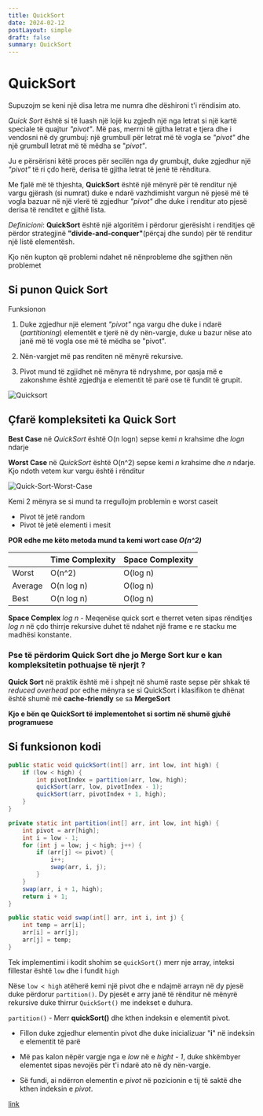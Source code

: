 ```yaml
---
title: QuickSort
date: 2024-02-12
postLayout: simple
draft: false
summary: QuickSort
---
```


# QuickSort

Supuzojm se keni një disa letra me numra dhe dëshironi t'i rëndisim ato.

_Quick Sort_ është si të luash një lojë ku zgjedh një nga letrat si një kartë speciale të quajtur _"pivot"_. Më pas, merrni të gjitha letrat e tjera dhe i vendosni në dy grumbuj:
një grumbull për letrat më të vogla se _"pivot"_ dhe një grumbull letrat më të mëdha se "_pivot"_.

Ju e përsërisni këtë proces për secilën nga dy grumbujt, duke zgjedhur një _"pivot"_ të ri çdo herë, derisa të gjitha letrat të jenë të rënditura.

Me fjalë më të thjeshta, **QuickSort** është një mënyrë për të renditur një vargu gjërash (si numrat) duke e ndarë vazhdimisht vargun në pjesë më të vogla bazuar në një vlerë të zgjedhur _"pivot"_ dhe duke i renditur ato pjesë derisa të renditet e gjithë lista.

_Definicioni_: **QuickSort** është një algoritëm i përdorur gjerësisht i renditjes që përdor strategjinë **"divide-and-conquer"**(përçaj dhe sundo) për të renditur një listë elementësh.

Kjo nën kupton që problemi ndahet në nënprobleme dhe sgjithen nën problemet

## Si punon Quick Sort

Funksionon

1. Duke zgjedhur një element _"pivot"_ nga vargu dhe duke i ndarë (_partitioning_) elementët e tjerë në dy nën-vargje, duke u bazur nëse ato janë më të vogla ose më të mëdha se "pivot".

2. Nën-vargjet më pas renditen në mënyrë rekursive.

3. Pivot mund të zgjidhet në mënyra të ndryshme, por qasja më e zakonshme është zgjedhja e elementit të parë ose të fundit të grupit.

![Quicksort](https://user-images.githubusercontent.com/50520333/235786083-59c019de-b411-48c5-a5d3-3779175005b8.png)

## Çfarë kompleksiteti ka Quick Sort

**Best Case** në _QuickSort_ është O(n logn) sepse kemi _n_ krahsime dhe _logn_ ndarje

**Worst Case** në _QuickSort_ është O(n^2) sepse kemi _n_ krahsime dhe _n_ ndarje.
Kjo ndoth vetem kur vargu është i rënditur

![Quick-Sort-Worst-Case](https://user-images.githubusercontent.com/50520333/235788470-908fc5e5-667b-4467-bca6-5a8e5126ccd5.png)

Kemi 2 mënyra se si mund ta rregullojm problemin e worst caseit

- Pivot të jetë random
- Pivot të jetë elementi i mesit

**POR edhe me këto metoda mund ta kemi wort case _O(n^2)_**

|         | Time Complexity | Space Complexity |
| ------- | --------------- | ---------------- |
| Worst   | O(n^2)          | O(log n)         |
| Average | O(n log n)      | O(log n)         |
| Best    | O(n log n)      | O(log n)         |

**Space Complex** _log n_ - Meqenëse quick sort e therret veten sipas rënditjes _log n_ në çdo thirrje rekursive duhet të ndahet një frame e re stacku me madhësi konstante.

### Pse të përdorim Quick Sort dhe jo Merge Sort kur e kan kompleksitetin pothuajse të njerjt ?

**Quick Sort** në praktik është më i shpejt në shumë raste sepse për shkak të _reduced overhead_ por edhe mënyra se si QuickSort i klasifikon te dhënat është shumë më **cache-friendly** se sa **MergeSort**

**Kjo e bën qe QuickSort të implementohet si sortim në shumë gjuhë programuese**

## Si funksionon kodi

```java
public static void quickSort(int[] arr, int low, int high) {
    if (low < high) {
        int pivotIndex = partition(arr, low, high);
        quickSort(arr, low, pivotIndex - 1);
        quickSort(arr, pivotIndex + 1, high);
    }
}

private static int partition(int[] arr, int low, int high) {
    int pivot = arr[high];
    int i = low - 1;
    for (int j = low; j < high; j++) {
        if (arr[j] <= pivot) {
            i++;
            swap(arr, i, j);
        }
    }
    swap(arr, i + 1, high);
    return i + 1;
}

public static void swap(int[] arr, int i, int j) {
    int temp = arr[i];
    arr[i] = arr[j];
    arr[j] = temp;
}
```

Tek implementimi i kodit shohim se `quickSort()` merr nje array, inteksi fillestar është `low` dhe i fundit `high`

Nëse `low < high` atëherë kemi një pivot dhe e ndajmë arrayn në dy pjesë duke përdorur `partition()`.
Dy pjesët e arry janë të rënditur në mënyrë rekursive duke thirrur `QuickSort()` me indekset e duhura.

`partition()` - Merr **quickSort()** dhe kthen indeksin e elementit pivot.

- Fillon duke zgjedhur elementin pivot dhe duke inicializuar "**i**" në indeksin e elementit të parë

- Më pas kalon nëpër vargje nga e _low_ në e _hight - 1_, duke shkëmbyer elementet sipas nevojës për t'i ndarë ato në dy nën-vargje.

- Së fundi, ai ndërron elementin e _pivot_ në pozicionin e tij të saktë dhe kthen indeksin e _pivot_.

[link](https://github.com/AlpetGexha/UPZ-TIT/blob/main/Semestri_2/Algoritmet%20dhe%20Strukturat%20e%20t%C3%AB%20Dh%C3%ABnave/Documets/Quick%20Sort.md)
